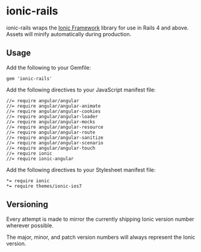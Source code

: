 # ionic-rails

ionic-rails wraps the [Ionic Framework](http://ionicframework.com/) library for use in Rails 4 and above. Assets will minify automatically during production.

## Usage

Add the following to your Gemfile:

    gem 'ionic-rails'

Add the following directives to your JavaScript manifest file:

    //= require angular/angular
    //= require angular/angular-animate
    //= require angular/angular-cookies
    //= require angular/angular-loader
    //= require angular/angular-mocks
    //= require angular/angular-resource
    //= require angular/angular-route
    //= require angular/angular-sanitize
    //= require angular/angular-scenario
    //= require angular/angular-touch
    //= require ionic
    //= require ionic-angular

Add the following directives to your Stylesheet manifest file:

    *= require ionic
    *= require themes/ionic-ios7

## Versioning

Every attempt is made to mirror the currently shipping Ionic version number wherever possible.

The major, minor, and patch version numbers will always represent the Ionic version.
